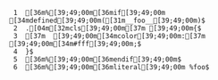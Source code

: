      1	[36m%[39;49;00m[36mif[39;49;00m [34mdefined[39;49;00m([31m__foo__[39;49;00m)$
     2	.[04m[32mcls[39;49;00m[37m [39;49;00m{$
     3	[37m  [39;49;00m[34mcolor[39;49;00m:[37m [39;49;00m[34m#fff[39;49;00m;$
     4	}$
     5	[36m%[39;49;00m[36mendif[39;49;00m$
     6	[36m%[39;49;00m[36mliteral[39;49;00m %foo$
